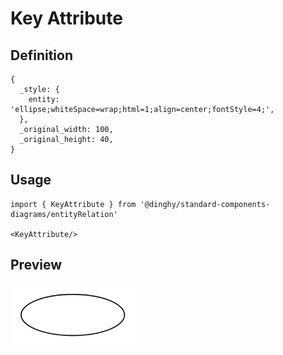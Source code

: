 # Key Attribute

## Definition

```
{
  _style: { 
    entity: 'ellipse;whiteSpace=wrap;html=1;align=center;fontStyle=4;',
  },
  _original_width: 100,
  _original_height: 40,
}
```

## Usage

```
import { KeyAttribute } from '@dinghy/standard-components-diagrams/entityRelation'

<KeyAttribute/>
```

## Preview

<img src="./key-attribute.png" width="200"/>
